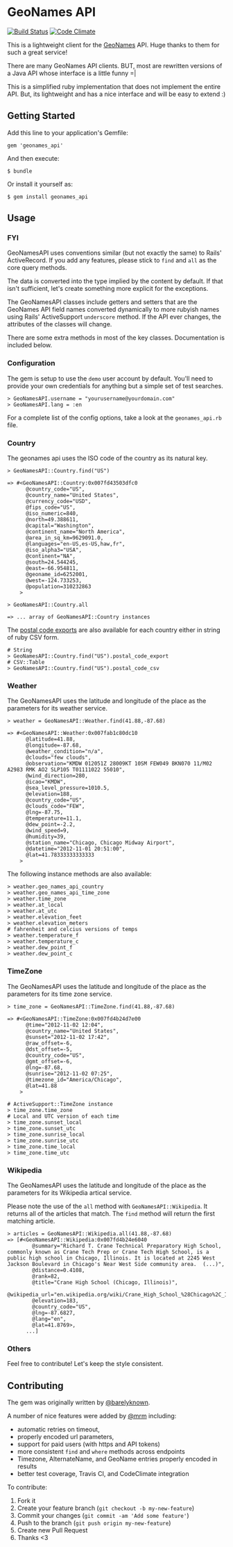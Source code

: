 # GeoNames API

[![Build Status](https://secure.travis-ci.org/mceachen/geonames_api.png?branch=master)](http://travis-ci.org/mceachen/geonames_api)
[![Code Climate](https://codeclimate.com/github/mceachen/geonames_api.png)](https://codeclimate.com/github/mceachen/geonames_api)

This is a lightweight client for the [GeoNames](http://www.geonames.org) API. Huge thanks to them for such a great service!

There are many GeoNames API clients. BUT, most are rewritten versions of a Java API whose interface is a little funny =|

This is a simplified ruby implementation that does not implement the entire API. But, its lightweight and has a nice interface and will be easy to extend :)

## Getting Started

Add this line to your application's Gemfile:

    gem 'geonames_api'

And then execute:

    $ bundle

Or install it yourself as:

    $ gem install geonames_api

## Usage

### FYI

GeoNamesAPI uses conventions similar (but not exactly the same) to Rails' ActiveRecord. If you add any features, please stick to `find` and `all` as the core query methods.

The data is converted into the type implied by the content by default. If that isn't sufficient, let's create something more explicit for the exceptions.

The GeoNamesAPI classes include getters and setters that are the GeoNames API field names converted dynamically to more rubyish names using Rails' ActiveSupport `underscore` method. If the API ever changes, the attributes of the classes will change.

There are some extra methods in most of the key classes. Documentation is included below.

### Configuration

The gem is setup to use the `demo` user account by default. You'll need to provide your own credentials for anything but a simple set of test searches.

    > GeoNamesAPI.username = "yourusername@yourdomain.com"
    > GeoNamesAPI.lang = :en
    
For a complete list of the config options, take a look at the `geonames_api.rb` file.

### Country

The geonames api uses the ISO code of the country as its natural key. 

    > GeoNamesAPI::Country.find("US")
    
    => #<GeoNamesAPI::Country:0x007fd43503dfc0
          @country_code="US",
          @country_name="United States",
          @currency_code="USD",
          @fips_code="US",
          @iso_numeric=840,
          @north=49.388611,
          @capital="Washington",
          @continent_name="North America",
          @area_in_sq_km=9629091.0,
          @languages="en-US,es-US,haw,fr",
          @iso_alpha3="USA",
          @continent="NA",
          @south=24.544245,
          @east=-66.954811,
          @geoname_id=6252001,
          @west=-124.733253,
          @population=310232863
        >

    > GeoNamesAPI::Country.all
    
    => ... array of GeoNamesAPI::Country instances
    
The [postal code exports](http://download.geonames.org/export/zip/) are also available for each country either in string of ruby CSV form.

    # String
    > GeoNamesAPI::Country.find("US").postal_code_export
    # CSV::Table
    > GeoNamesAPI::Country.find("US").postal_code_csv

### Weather

The GeoNamesAPI uses the latitude and longitude of the place as the parameters for its weather service.

    > weather = GeoNamesAPI::Weather.find(41.88,-87.68)
    
    => #<GeoNamesAPI::Weather:0x007fab1c80dc10
          @latitude=41.88,
          @longitude=-87.68,
          @weather_condition="n/a",
          @clouds="few clouds",
          @observation="KMDW 012051Z 28009KT 10SM FEW049 BKN070 11/M02 A2983 RMK AO2 SLP105 T01111022 55010",
          @wind_direction=280,
          @icao="KMDW",
          @sea_level_pressure=1010.5,
          @elevation=188,
          @country_code="US",
          @clouds_code="FEW",
          @lng=-87.75,
          @temperature=11.1,
          @dew_point=-2.2,
          @wind_speed=9,
          @humidity=39,
          @station_name="Chicago, Chicago Midway Airport",
          @datetime="2012-11-01 20:51:00",
          @lat=41.78333333333333
        >
    
The following instance methods are also available:

    > weather.geo_names_api_country
    > weather.geo_names_api_time_zone
    > weather.time_zone
    > weather.at_local
    > weather.at_utc
    > weather.elevation_feet
    > weather.elevation_meters
    # fahrenheit and celcius versions of temps
    > weather.temperature_f
    > weather.temperature_c
    > weather.dew_point_f
    > weather.dew_point_c

### TimeZone

The GeoNamesAPI uses the latitude and longitude of the place as the parameters for its time zone service.

    > time_zone = GeoNamesAPI::TimeZone.find(41.88,-87.68)
    
    => #<GeoNamesAPI::TimeZone:0x007fd4b24d7e00
          @time="2012-11-02 12:04",
          @country_name="United States",
          @sunset="2012-11-02 17:42",
          @raw_offset=-6,
          @dst_offset=-5,
          @country_code="US",
          @gmt_offset=-6,
          @lng=-87.68,
          @sunrise="2012-11-02 07:25",
          @timezone_id="America/Chicago",
          @lat=41.88
        >

    # ActiveSupport::TimeZone instance
    > time_zone.time_zone
    # Local and UTC version of each time
    > time_zone.sunset_local
    > time_zone.sunset_utc
    > time_zone.sunrise_local
    > time_zone.sunrise_utc
    > time_zone.time_local
    > time_zone.time_utc

### Wikipedia

The GeoNamesAPI uses the latitude and longitude of the place as the parameters for its Wikipedia artical service.

Please note the use of the `all` method with `GeoNamesAPI::Wikipedia`. It returns all of the articles that match. The `find` method will return the first matching article.

    > articles = GeoNamesAPI::Wikipedia.all(41.88,-87.68)
    => [#<GeoNamesAPI::Wikipedia:0x007fd4b24e6040
            @summary="Richard T. Crane Technical Preparatory High School, commonly known as Crane Tech Prep or Crane Tech High School, is a public high school in Chicago, Illinois. It is located at 2245 West Jackson Boulevard in Chicago's Near West Side community area.  (...)",
            @distance=0.4108,
            @rank=82,
            @title="Crane High School (Chicago, Illinois)",
            @wikipedia_url="en.wikipedia.org/wiki/Crane_High_School_%28Chicago%2C_Illinois%29",
            @elevation=183,
            @country_code="US",
            @lng=-87.6827,
            @lang="en",
            @lat=41.8769>,
          ...] 

### Others

Feel free to contribute! Let's keep the style consistent.

## Contributing

The gem was originally written by [@barelyknown](http://twitter.com/barelyknown).

A number of nice features were added by [@mrm](http://twitter.com/mrm) including: 
* automatic retries on timeout,
* properly encoded url parameters,
* support for paid users (with https and API tokens)
* more consistent ```find``` and ```where``` methods across endpoints
* Timezone, AlternateName, and GeoName entries properly encoded in results
* better test coverage, Travis CI, and CodeClimate integration

To contribute:

1. Fork it
2. Create your feature branch (`git checkout -b my-new-feature`)
3. Commit your changes (`git commit -am 'Add some feature'`)
4. Push to the branch (`git push origin my-new-feature`)
5. Create new Pull Request
6. Thanks <3
